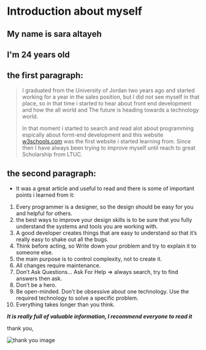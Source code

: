 # **Introduction about myself**

## My name is sara altayeh

## I'm 24 years old

## the first paragraph:

>I graduated from the University of Jordan two years ago and started working for a year in the sales position, but I did not see myself in that place, so in that time i started to hear about front end development and how the all world and The future is heading towards a technology world.
>
>In that moment i started to search and read alot about programming espically about fornt-end development and this website [w3schools.com](https://www.w3schools.com/) was the first website i started learning from.
Since then I have always been trying to improve myself until reach to great Scholarship from LTUC.

## the second paragraph:
* It was a great article and useful to read and there is some of important points i learned from it:

1. Every programmer is a designer, so the design should be easy for you and helpful for others.
2. the best ways to improve your design skills is to be sure that you fully understand the systems and tools you are working with.
3. A good developer creates things that are easy to understand so that it’s really easy to shake out all the bugs.
4. Think before acting, so Write down your problem and try to explain it to someone else.
5. the main purpose is to control complexity, not to create it.
6. All changes require maintenance.
7. Don’t Ask Questions… Ask For Help => always search, try to find answers then ask.
8. Don’t be a hero.
9. Be open-minded. Don’t be obsessive about one technology. Use the required technology to solve a specific problem.
10. Everything takes longer than you think.

***It is really full of valuable information, I recommend everyone to read it***

thank you,

![thank you image](https://cckat.com/wp-content/uploads/2019/11/Thank-You-1024x1024.png)

